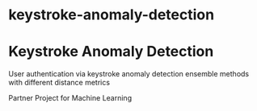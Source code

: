 # keystroke-anomaly-detection

Keystroke Anomaly Detection
==============

User authentication via keystroke anomaly detection ensemble methods
with different distance metrics

Partner Project for Machine Learning